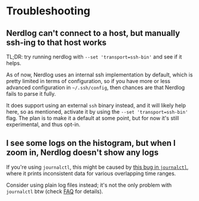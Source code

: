 # Troubleshooting

## Nerdlog can't connect to a host, but manually ssh-ing to that host works

TL;DR: try running nerdlog with `--set 'transport=ssh-bin'` and see if it helps.

As of now, Nerdlog uses an internal ssh implementation by default, which is pretty limited in terms of configuration, so if you have more or less advanced configuration in `~/.ssh/config`, then chances are that Nerdlog fails to parse it fully.

It does support using an external `ssh` binary instead, and it will likely help here, so as mentioned, activate it by using the  `--set 'transport=ssh-bin'` flag. The plan is to make it a default at some point, but for now it's still experimental, and thus opt-in.

## I see some logs on the histogram, but when I zoom in, Nerdlog doesn't show any logs

If you're using `journalctl`, this might be caused by [this bug in `journalctl`](https://github.com/systemd/systemd/issues/37468), where it prints inconsistent data for various overlapping time ranges.

Consider using plain log files instead; it's not the only problem with `journalctl` btw (check [FAQ](./faq.md) for details).
